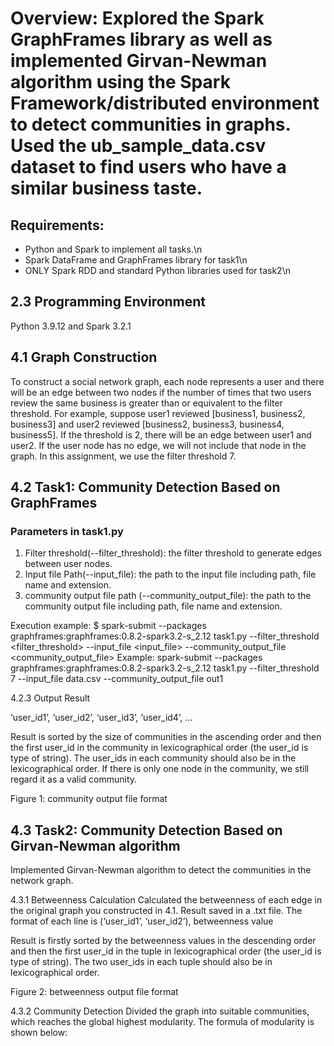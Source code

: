 

# Overview: Explored the Spark GraphFrames library as well as implemented Girvan-Newman algorithm using the Spark Framework/distributed environment to detect communities in graphs. Used the ub_sample_data.csv dataset to find users who have a similar business taste.


## Requirements: 
- Python and Spark to implement all tasks.\n
- Spark DataFrame and GraphFrames library for task1\n
- ONLY Spark RDD and standard Python libraries used for task2\n

## 2.3 Programming Environment
Python 3.9.12 and Spark 3.2.1

## 4.1 Graph Construction
To construct a social network graph, each node represents a user and there will be an edge between two
nodes if the number of times that two users review the same business is greater than or equivalent to
the filter threshold. For example, suppose user1 reviewed [business1, business2, business3] and user2
reviewed [business2, business3, business4, business5]. If the threshold is 2, there will be an edge
between user1 and user2.
If the user node has no edge, we will not include that node in the graph.
In this assignment, we use the filter threshold 7.

## 4.2 Task1: Community Detection Based on GraphFrames 

### Parameters in task1.py
1. Filter threshold(--filter_threshold): the filter threshold to generate edges between user
nodes.
2. Input file Path(--input_file): the path to the input file including path, file name and extension.
3. community output file path (--community_output_file): the path to the community output
file including path, file name and extension.

Execution example:
$ spark-submit --packages graphframes:graphframes:0.8.2-spark3.2-s_2.12 task1.py
--filter_threshold <filter_threshold> --input_file <input_file> --community_output_file
<community_output_file>
Example: spark-submit --packages graphframes:graphframes:0.8.2-spark3.2-s_2.12 task1.py
--filter_threshold 7 --input_file data.csv --community_output_file out1

4.2.3 Output Result

‘user_id1’, ‘user_id2’, ‘user_id3’, ‘user_id4’, ...

Result is sorted by the size of communities in the ascending order and then the first
user_id in the community in lexicographical order (the user_id is type of string). The user_ids in each
community should also be in the lexicographical order.
If there is only one node in the community, we still regard it as a valid community.

Figure 1: community output file format

## 4.3 Task2: Community Detection Based on Girvan-Newman algorithm 

Implemented Girvan-Newman algorithm to detect the communities in the
network graph. 

4.3.1 Betweenness Calculation 
Calculated the betweenness of each edge in the original graph you constructed in 4.1. Result saved in a .txt file. The format of each line is
(‘user_id1’, ‘user_id2’), betweenness value

Result is firstly sorted by the betweenness values in the descending order and then the first
user_id in the tuple in lexicographical order (the user_id is type of string). The two user_ids in each tuple
should also be in lexicographical order. 

Figure 2: betweenness output file format

4.3.2 Community Detection
Divided the graph into suitable communities, which reaches the global highest
modularity. The formula of modularity is shown below:
